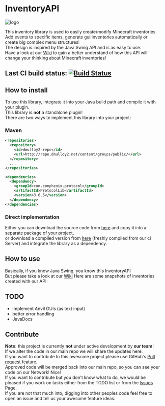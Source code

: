 # InventoryAPI  
![logo](https://www.minecraftlegend.com/wp-content/uploads/2016/12/legend-awakening_logo.png)  

This inventory library is used to easily create/modify Minecraft inventories.<br>
Add events to specific items, generate gui inventories automatically or create big complex menu structures!<br>
The design is inspired by the Java Swing API and is as easy to use.<br>
Have a look at our [Wiki](https://github.com/LegendOnline/InventoryAPI/wiki) to gain a better understand of how this
API will change your thinking about Minecraft inventories!

## Last CI build status: [![Build Status](https://travis-ci.org/LegendOnline/InventoryAPI.svg?branch=master)](https://travis-ci.org/LegendOnline/InventoryAPI)

## How to install
To use this library, integrate it into your Java build path and compile it with your plugin.<br>
This library is **not** a standalone plugin!<br>
There are two ways to implement this library into your project:
### Maven
```xml
<repositories>
  <repository>
    <id>dmulloy2-repo</id>
    <url>http://repo.dmulloy2.net/content/groups/public/</url>
  </repository>
  ...
</repositories>

<dependencies>
  <dependency>
    <groupId>com.comphenix.protocol</groupId>
    <artifactId>ProtocolLib</artifactId>
    <version>3.6.5</version>
  </dependency>
</dependencies>
```
### Direct implementation
Either you can download the source code from [here](https://github.com/LegendOnline/InventoryAPI.git) and copy it into a separate package of your project,<br>
or download a compiled version from [here]() (freshly compiled from our ci Server) and integrate the library as a dependency.

## How to use
Basically, if you know Java Swing, you know this InventoryAPI<br>
But please take a look at our [Wiki](https://github.com/LegendOnline/InventoryAPI/wiki)
Here are some snapshots of inventories created with our API:

## TODO
+ implement Anvil GUIs (as text input)
+ better error handling
+ JavaDocs

## Contribute
**Note:** this project is currently **not** under active development by **our team**!<br>
If we alter the code in our main repo we will share the updates here.<br>
If you want to contribute to this awesome project please use GitHub's [Pull request](https://github.com/LegendOnline/InventoryAPI/compare)
feature.<br>
Approved code will be merged back into our main repo, so you can see your code on our Network! Nice!<br>
If you want to contribute but you don't know what to do, we would be pleased if you work on tasks either from the TODO list
or from the [Issues](https://github.com/LegendOnline/InventoryAPI/issues) Page.<br>
If you are not that much into, digging into other peoples code feel free to open an issue and tell us your awesome feature ideas.
